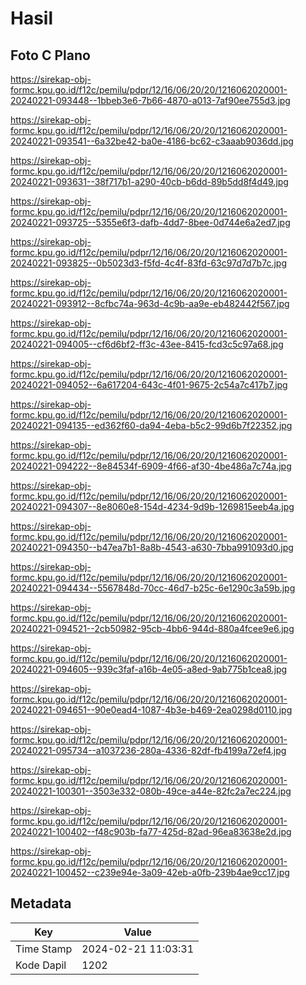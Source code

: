 # Hasil

## Foto C Plano

https://sirekap-obj-formc.kpu.go.id/f12c/pemilu/pdpr/12/16/06/20/20/1216062020001-20240221-093448--1bbeb3e6-7b66-4870-a013-7af90ee755d3.jpg

https://sirekap-obj-formc.kpu.go.id/f12c/pemilu/pdpr/12/16/06/20/20/1216062020001-20240221-093541--6a32be42-ba0e-4186-bc62-c3aaab9036dd.jpg

https://sirekap-obj-formc.kpu.go.id/f12c/pemilu/pdpr/12/16/06/20/20/1216062020001-20240221-093631--38f717b1-a290-40cb-b6dd-89b5dd8f4d49.jpg

https://sirekap-obj-formc.kpu.go.id/f12c/pemilu/pdpr/12/16/06/20/20/1216062020001-20240221-093725--5355e6f3-dafb-4dd7-8bee-0d744e6a2ed7.jpg

https://sirekap-obj-formc.kpu.go.id/f12c/pemilu/pdpr/12/16/06/20/20/1216062020001-20240221-093825--0b5023d3-f5fd-4c4f-83fd-63c97d7d7b7c.jpg

https://sirekap-obj-formc.kpu.go.id/f12c/pemilu/pdpr/12/16/06/20/20/1216062020001-20240221-093912--8cfbc74a-963d-4c9b-aa9e-eb482442f567.jpg

https://sirekap-obj-formc.kpu.go.id/f12c/pemilu/pdpr/12/16/06/20/20/1216062020001-20240221-094005--cf6d6bf2-ff3c-43ee-8415-fcd3c5c97a68.jpg

https://sirekap-obj-formc.kpu.go.id/f12c/pemilu/pdpr/12/16/06/20/20/1216062020001-20240221-094052--6a617204-643c-4f01-9675-2c54a7c417b7.jpg

https://sirekap-obj-formc.kpu.go.id/f12c/pemilu/pdpr/12/16/06/20/20/1216062020001-20240221-094135--ed362f60-da94-4eba-b5c2-99d6b7f22352.jpg

https://sirekap-obj-formc.kpu.go.id/f12c/pemilu/pdpr/12/16/06/20/20/1216062020001-20240221-094222--8e84534f-6909-4f66-af30-4be486a7c74a.jpg

https://sirekap-obj-formc.kpu.go.id/f12c/pemilu/pdpr/12/16/06/20/20/1216062020001-20240221-094307--8e8060e8-154d-4234-9d9b-1269815eeb4a.jpg

https://sirekap-obj-formc.kpu.go.id/f12c/pemilu/pdpr/12/16/06/20/20/1216062020001-20240221-094350--b47ea7b1-8a8b-4543-a630-7bba991093d0.jpg

https://sirekap-obj-formc.kpu.go.id/f12c/pemilu/pdpr/12/16/06/20/20/1216062020001-20240221-094434--5567848d-70cc-46d7-b25c-6e1290c3a59b.jpg

https://sirekap-obj-formc.kpu.go.id/f12c/pemilu/pdpr/12/16/06/20/20/1216062020001-20240221-094521--2cb50982-95cb-4bb6-944d-880a4fcee9e6.jpg

https://sirekap-obj-formc.kpu.go.id/f12c/pemilu/pdpr/12/16/06/20/20/1216062020001-20240221-094605--939c3faf-a16b-4e05-a8ed-9ab775b1cea8.jpg

https://sirekap-obj-formc.kpu.go.id/f12c/pemilu/pdpr/12/16/06/20/20/1216062020001-20240221-094651--90e0ead4-1087-4b3e-b469-2ea0298d0110.jpg

https://sirekap-obj-formc.kpu.go.id/f12c/pemilu/pdpr/12/16/06/20/20/1216062020001-20240221-095734--a1037236-280a-4336-82df-fb4199a72ef4.jpg

https://sirekap-obj-formc.kpu.go.id/f12c/pemilu/pdpr/12/16/06/20/20/1216062020001-20240221-100301--3503e332-080b-49ce-a44e-82fc2a7ec224.jpg

https://sirekap-obj-formc.kpu.go.id/f12c/pemilu/pdpr/12/16/06/20/20/1216062020001-20240221-100402--f48c903b-fa77-425d-82ad-96ea83638e2d.jpg

https://sirekap-obj-formc.kpu.go.id/f12c/pemilu/pdpr/12/16/06/20/20/1216062020001-20240221-100452--c239e94e-3a09-42eb-a0fb-239b4ae9cc17.jpg


## Metadata

| Key        | Value               |
| ---------- | ------------------- |
| Time Stamp | 2024-02-21 11:03:31 |
| Kode Dapil | 1202                |



